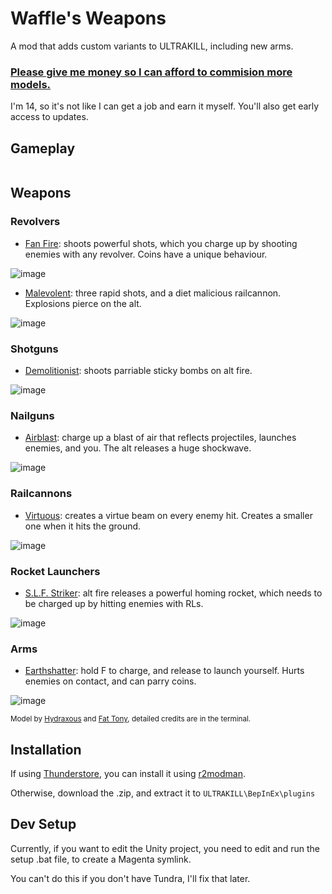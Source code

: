 # Waffle's Weapons

A mod that adds custom variants to ULTRAKILL, including new arms.

### [Please give me money so I can afford to commision more models.](https://www.patreon.com/bePatron?u=90279900)
I'm 14, so it's not like I can get a job and earn it myself.
You'll also get early access to updates.

## Gameplay
[![]()](https://youtu.be/watch?v=kCemM-W9_XA)

## Weapons

### Revolvers
- [Fan Fire](https://www.youtube.com/watch?v=NT91uk5Mbqg): shoots powerful shots, which you charge up by shooting enemies with any revolver. Coins have a unique behaviour.

![image](https://user-images.githubusercontent.com/60797216/226170160-ad63d34b-e5e5-4d3a-a309-ed354a3d1764.png)

- [Malevolent](https://www.youtube.com/watch?v=ry_1gfVrn-E): three rapid shots, and a diet malicious railcannon. Explosions pierce on the alt.

![image](https://user-images.githubusercontent.com/60797216/226170190-3325c2c1-a794-4349-9323-4b604fe2f71b.png)

### Shotguns
- [Demolitionist](https://www.youtube.com/watch?v=6PuebUdcj88): shoots parriable sticky bombs on alt fire.

![image](https://user-images.githubusercontent.com/60797216/226170047-9a58fe61-e72c-496f-834c-9a8fd9d1280a.png)

### Nailguns
- [Airblast](https://www.youtube.com/watch?v=Cj6MtnhCHWw): charge up a blast of air that reflects projectiles, launches enemies, and you. The alt releases a huge shockwave.

![image](https://user-images.githubusercontent.com/60797216/226170016-8fdff1d7-3ec1-4245-8533-71bb1dd62b90.png)

### Railcannons
- [Virtuous](https://www.youtube.com/watch?v=nHnhYhKlSLs): creates a virtue beam on every enemy hit. Creates a smaller one when it hits the ground.

![image](https://user-images.githubusercontent.com/60797216/226169933-48551d83-6546-4aa5-8a80-c6e9a1327f19.png)

### Rocket Launchers
- [S.L.F. Striker](https://www.youtube.com/watch?v=TazqWG20eVg): alt fire releases a powerful homing rocket, which needs to be charged up by hitting enemies with RLs.

![image](https://user-images.githubusercontent.com/60797216/226169913-1ab5c9dd-76a2-4d85-a91b-2675bf533a6b.png)

### Arms
- [Earthshatter](https://www.youtube.com/watch?v=or7XYmoIZfE): hold F to charge, and release to launch yourself. Hurts enemies on contact, and can parry coins. 

![image](https://user-images.githubusercontent.com/60797216/226169594-fafe841b-d9fa-4800-8198-a7e964af8b33.png)

<sup>Model by [Hydraxous](https://github.com/Hydraxous) and [Fat Tony](https://github.com/The-DoomMan), detailed credits are in the terminal.</sup>


## Installation

If using [Thunderstore](https://thunderstore.io/c/ultrakill/p/Waff1e/WafflesWeapons), you can install it using [r2modman](https://thunderstore.io/package/ebkr/r2modman/). 

Otherwise, download the .zip, and extract it to `ULTRAKILL\BepInEx\plugins`

## Dev Setup

Currently, if you want to edit the Unity project, you need to edit and run the setup .bat file, to create a Magenta symlink.

You can't do this if you don't have Tundra, I'll fix that later.
